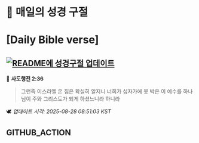 # 🙏 매일의 성경 구절
# [Daily Bible verse]
## [![README에 성경구절 업데이트](https://github.com/DONGSUKA/first_test/actions/workflows/update-readme-bible.yml/badge.svg)](https://github.com/DONGSUKA/first_test/actions/workflows/update-readme-bible.yml)
<!-- START_BIBLE_VERSE -->
📖 **사도행전 2:36**
> 그런즉 이스라엘 온 집은 확실히 알지니 너희가 십자가에 못 박은 이 예수를 하나님이 주와 그리스도가 되게 하셨느니라 하니라

🕊️ _업데이트 시각: 2025-08-28 08:51:03 KST_
  <!-- END_BIBLE_VERSE -->
## GITHUB_ACTION
